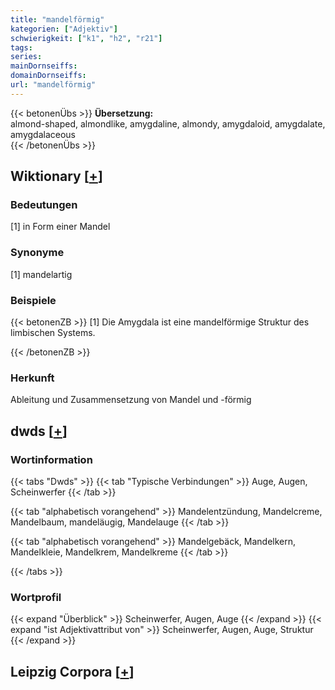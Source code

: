 ```yaml
---
title: "mandelförmig"
kategorien: ["Adjektiv"]
schwierigkeit: ["k1", "h2", "r21"]
tags:
series:
mainDornseiffs:
domainDornseiffs:
url: "mandelförmig"
---
```


{{< betonenÜbs >}}
**Übersetzung:**  
almond-shaped, almondlike, amygdaline, almondy, amygdaloid, amygdalate, amygdalaceous  
{{< /betonenÜbs >}}

## Wiktionary [[+](https://de.wiktionary.org/wiki/mandelförmig)]

### Bedeutungen
[1] in Form einer Mandel  

### Synonyme
[1] mandelartig  

### Beispiele
{{< betonenZB >}}
[1]  Die Amygdala ist eine mandelförmige Struktur des limbischen Systems.  

{{< /betonenZB >}}
### Herkunft
Ableitung und Zusammensetzung von Mandel und -förmig  



## dwds [[+](https://www.dwds.de/wb/mandelförmig)]

### Wortinformation
{{< tabs "Dwds" >}}
{{< tab "Typische Verbindungen" >}}
Auge, Augen, Scheinwerfer
{{< /tab >}}

{{< tab "alphabetisch vorangehend" >}}
Mandelentzündung, Mandelcreme, Mandelbaum, mandeläugig, Mandelauge
{{< /tab >}}

{{< tab "alphabetisch vorangehend" >}}
Mandelgebäck, Mandelkern, Mandelkleie, Mandelkrem, Mandelkreme
{{< /tab >}}

{{< /tabs >}}

### Wortprofil
{{< expand "Überblick" >}} Scheinwerfer, Augen, Auge {{< /expand >}}
{{< expand "ist Adjektivattribut von" >}} Scheinwerfer, Augen, Auge, Struktur {{< /expand >}}

## Leipzig Corpora [[+](https://corpora.uni-leipzig.de/en/res?word=mandelförmig&corpusId=deu_newscrawl-public_2018)]

